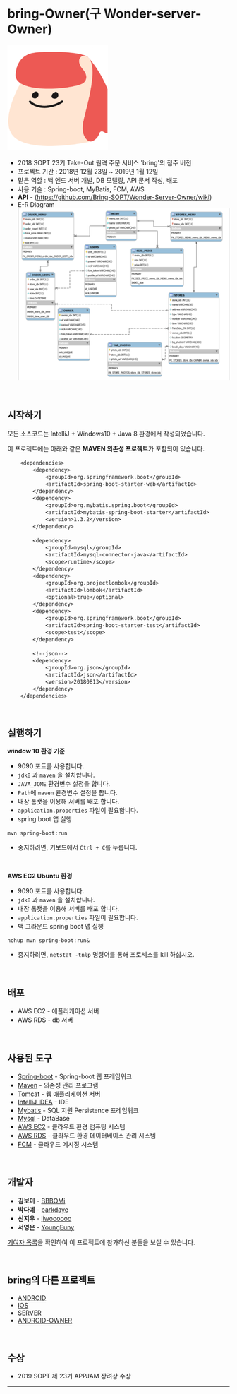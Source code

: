 # bring-Owner(구 Wonder-server-Owner)

![bring_logo.PNG](https://github.com/BBBOMi/Wonder-Server/blob/master/img/bring_logo.PNG)

- 2018 SOPT 23기 Take-Out 원격 주문 서비스 'bring'의 점주 버전
- 프로젝트 기간 : 2018년 12월 23일 ~ 2019년 1월 12일
- 맡은 역할 : 백 엔드 서버 개발, DB 모델링, API 문서 작성, 배포
- 사용 기술 : Spring-boot, MyBatis, FCM, AWS
- **API** - (<https://github.com/Bring-SOPT/Wonder-Server-Owner/wiki>)  
- E-R Diagram
  ![bring_ER_Diagram.PNG](https://github.com/BBBOMi/Wonder-Server/blob/master/img/bring_ER_Diagram.PNG)

<br>

## 시작하기

모든 소스코드는 IntelliJ + Windows10 + Java 8 환경에서 작성되었습니다.<br>

이 프로젝트에는 아래와 같은 **MAVEN 의존성 프로젝트**가 포함되어 있습니다.

```
    <dependencies>
        <dependency>
            <groupId>org.springframework.boot</groupId>
            <artifactId>spring-boot-starter-web</artifactId>
        </dependency>
        <dependency>
            <groupId>org.mybatis.spring.boot</groupId>
            <artifactId>mybatis-spring-boot-starter</artifactId>
            <version>1.3.2</version>
        </dependency>

        <dependency>
            <groupId>mysql</groupId>
            <artifactId>mysql-connector-java</artifactId>
            <scope>runtime</scope>
        </dependency>
        <dependency>
            <groupId>org.projectlombok</groupId>
            <artifactId>lombok</artifactId>
            <optional>true</optional>
        </dependency>
        <dependency>
            <groupId>org.springframework.boot</groupId>
            <artifactId>spring-boot-starter-test</artifactId>
            <scope>test</scope>
        </dependency>

        <!--json-->
        <dependency>
            <groupId>org.json</groupId>
            <artifactId>json</artifactId>
            <version>20180813</version>
        </dependency>
    </dependencies>
```


<br>

## 실행하기

**window 10 환경 기준**
- 9090 포트를 사용합니다.
- `jdk8` 과 `maven` 을 설치합니다.
- `JAVA_JOME` 환경변수 설정을 합니다.
- `Path`에 `maven` 환경변수 설정을 합니다.
- 내장 톰캣을 이용해 서버를 배포 합니다.
- `application.properties` 파일이 필요합니다.
- spring boot 앱 실행
```
mvn spring-boot:run
```
- 중지하려면, 키보드에서 `Ctrl + C`를 누릅니다. 


<br>

**AWS EC2 Ubuntu 환경**
- 9090 포트를 사용합니다.
- `jdk8` 과 `maven` 을 설치합니다.
- 내장 톰캣을 이용해 서버를 배포 합니다.
- `application.properties` 파일이 필요합니다.
- 백 그라운드 spring boot 앱 실행

```
nohup mvn spring-boot:run&
```
- 중지하려면, `netstat -tnlp` 명령어를 통해 프로세스를 kill 하십시오.

<br>

## 배포

- AWS EC2 - 애플리케이션 서버
- AWS RDS - db 서버

<br>

## 사용된 도구

- [Spring-boot](https://spring.io/projects/spring-boot) - Spring-boot 웹 프레임워크
- [Maven](https://maven.apache.org/) - 의존성 관리 프로그램
- [Tomcat](http://tomcat.apache.org/) - 웹 애플리케이션 서버
- [IntelliJ IDEA](https://www.jetbrains.com/idea/) - IDE
- [Mybatis](http://www.mybatis.org/mybatis-3/ko/index.html) - SQL 지원 Persistence 프레임워크
- [Mysql](https://www.mysql.com/) - DataBase
- [AWS EC2](https://aws.amazon.com/ko/ec2/?sc_channel=PS&sc_campaign=acquisition_KR&sc_publisher=google&sc_medium=english_ec2_b&sc_content=ec2_e&sc_detail=aws%20ec2&sc_category=ec2&sc_segment=177228231544&sc_matchtype=e&sc_country=KR&s_kwcid=AL!4422!3!177228231544!e!!g!!aws%20ec2&ef_id=WkRozwAAAnO-lPWy:20180412120123:s) - 클라우드 환경 컴퓨팅 시스템
- [AWS RDS](https://aws.amazon.com/ko/rds/) - 클라우드 환경 데이터베이스 관리 시스템
- [FCM](https://firebase.google.com/docs/cloud-messaging/?hl=ko) - 클라우드 메시징 시스템

<br>

## 개발자

- **김보미** - [BBBOMi](https://github.com/BBBOMi)
- **박다예** - [parkdaye](https://github.com/parkdaye)
- **신지우** - [jiwoooooo](https://github.com/jiwoooooo)
- **서영은** - [YoungEuny](https://github.com/YoungEuny)

[기여자 목록](https://github.com/BBBOMi/Wonder-Server-Owner/graphs/contributors)을 확인하여 이 프로젝트에 참가하신 분들을 보실 수 있습니다.

<br>

## bring의 다른 프로젝트

- [ANDROID](https://github.com/Bring-SOPT/Wonder-Android)
- [IOS](https://github.com/Bring-SOPT/Wonder-iOS)
- [SERVER](https://github.com/BBBOMi/Wonder-Server)
- [ANDROID-OWNER](https://github.com/Bring-SOPT/Wonder-Android-Owner)

<br>

## 수상

- 2019 SOPT 제 23기 APPJAM 장려상 수상

------

